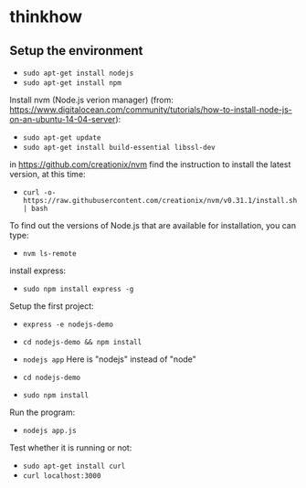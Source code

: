 # thinkhow

## Setup the environment
- `sudo apt-get install nodejs`
- `sudo apt-get install npm`

Install nvm (Node.js verion manager) (from: https://www.digitalocean.com/community/tutorials/how-to-install-node-js-on-an-ubuntu-14-04-server):
- `sudo apt-get update`
- `sudo apt-get install build-essential libssl-dev`

in https://github.com/creationix/nvm find the instruction to install the latest version, at this time:
- `curl -o- https://raw.githubusercontent.com/creationix/nvm/v0.31.1/install.sh | bash`

To find out the versions of Node.js that are available for installation, you can type:
- `nvm ls-remote`

install express:
- `sudo npm install express -g`

Setup the first project:
- `express -e nodejs-demo`
- `cd nodejs-demo && npm install`
- `nodejs app`  Here is "nodejs" instead of "node"

- `cd nodejs-demo`
- `sudo npm install`

Run the program:
- `nodejs app.js`

Test whether it is running or not:
- `sudo apt-get install curl`
- `curl localhost:3000`

